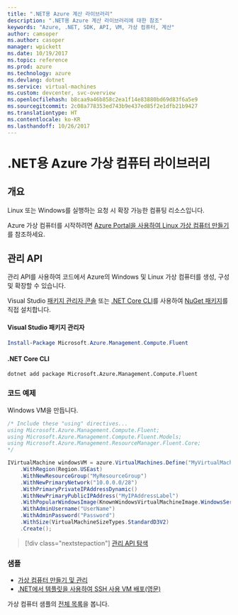 ```yaml
---
title: ".NET용 Azure 계산 라이브러리"
description: ".NET용 Azure 계산 라이브러리에 대한 참조"
keywords: "Azure, .NET, SDK, API, VM, 가상 컴퓨터, 계산"
author: camsoper
ms.author: casoper
manager: wpickett
ms.date: 10/19/2017
ms.topic: reference
ms.prod: azure
ms.technology: azure
ms.devlang: dotnet
ms.service: virtual-machines
ms.custom: devcenter, svc-overview
ms.openlocfilehash: b8caa9a46b858c2ea1f14e83880bd69d83f6a5e9
ms.sourcegitcommit: 2c08a778353ed743b9e437ed85f2e1dfb21b9427
ms.translationtype: HT
ms.contentlocale: ko-KR
ms.lasthandoff: 10/26/2017
---
```

# <a name="azure-virtual-machine-libraries-for-net"></a>.NET용 Azure 가상 컴퓨터 라이브러리

## <a name="overview"></a>개요

Linux 또는 Windows를 실행하는 요청 시 확장 가능한 컴퓨팅 리소스입니다.

Azure 가상 컴퓨터를 시작하려면 [Azure Portal을 사용하여 Linux 가상 컴퓨터 만들기](https://review.docs.microsoft.com/en-us/azure/virtual-machines/linux/quick-create-portal)를 참조하세요.

## <a name="management-apis"></a>관리 API

관리 API를 사용하여 코드에서 Azure의 Windows 및 Linux 가상 컴퓨터를 생성, 구성 및 확장할 수 있습니다.

Visual Studio [패키지 관리자 콘솔][PackageManager] 또는 [.NET Core CLI][DotNetCLI]를 사용하여 [NuGet 패키지](https://www.nuget.org/packages/Microsoft.Azure.Management.Compute.Fluent)를 직접 설치합니다.

#### <a name="visual-studio-package-manager"></a>Visual Studio 패키지 관리자

```powershell
Install-Package Microsoft.Azure.Management.Compute.Fluent
```

#### <a name="net-core-cli"></a>.NET Core CLI

```bash
dotnet add package Microsoft.Azure.Management.Compute.Fluent
```

### <a name="code-example"></a>코드 예제

Windows VM을 만듭니다.

```csharp
/* Include these "using" directives...
using Microsoft.Azure.Management.Compute.Fluent;
using Microsoft.Azure.Management.Compute.Fluent.Models;
using Microsoft.Azure.Management.ResourceManager.Fluent.Core;
*/

IVirtualMachine windowsVM = azure.VirtualMachines.Define("MyVirtualMachine")
    .WithRegion(Region.USEast)
    .WithNewResourceGroup("MyResourceGroup")
    .WithNewPrimaryNetwork("10.0.0.0/28")
    .WithPrimaryPrivateIPAddressDynamic()
    .WithNewPrimaryPublicIPAddress("MyIPAddressLabel")
    .WithPopularWindowsImage(KnownWindowsVirtualMachineImage.WindowsServer2012R2Datacenter)
    .WithAdminUsername("UserName")
    .WithAdminPassword("Password")
    .WithSize(VirtualMachineSizeTypes.StandardD3V2)
    .Create();
```

> [!div class="nextstepaction"]
> [관리 API 탐색](https://review.docs.microsoft.com/en-us/dotnet/api/overview/azure/virtualmachines/management?view=azure-dotnet)

### <a name="samples"></a>샘플

* [가상 컴퓨터 만들기 및 관리](/dotnet/azure/dotnet-sdk-azure-virtual-machine-samples)
* [.NET에서 템플릿을 사용하여 SSH 사용 VM 배포(영문)](https://azure.microsoft.com/en-us/resources/samples/resource-manager-dotnet-template-deployment/)

가상 컴퓨터 샘플의 [전체 목록](https://azure.microsoft.com/en-us/resources/samples/?platform=dotnet&term=VM)을 봅니다.

[PackageManager]: https://docs.microsoft.com/nuget/tools/package-manager-console
[DotNetCLI]: https://docs.microsoft.com/dotnet/core/tools/dotnet-add-package
